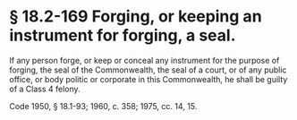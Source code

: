 # § 18.2-169 Forging, or keeping an instrument for forging, a seal.

<p>If any person forge, or keep or conceal any instrument for the purpose of forging, the seal of the Commonwealth, the seal of a court, or of any public office, or body politic or corporate in this Commonwealth, he shall be guilty of a Class 4 felony.</p><p>Code 1950, § 18.1-93; 1960, c. 358; 1975, cc. 14, 15.</p>